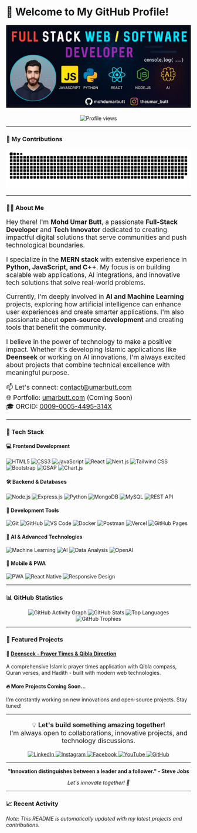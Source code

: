 # 👋 Welcome to My GitHub Profile!

<div align="center">
  <img src="https://github.com/mohdumarbutt/mohdumarbutt/blob/main/banner.png" alt="Mohd Umar Butt - Full Stack Developer" style="max-width: 100%; height: auto;" />
</div>

<br>
<div align="center">
  <img src="https://komarev.com/ghpvc/?username=mohdumarbutt&color=blue" alt="Profile views" />
</div>

---

### 🐍 My Contributions

<div align="center">
  <img src="https://raw.githubusercontent.com/mohdumarbutt/mohdumarbutt/output/snake.svg" alt="Snake Animation" />
</div>

---

### 👨‍💻 About Me

<p align="start" style="font-size: 1.1rem;">
  Hey there! I'm <strong>Mohd Umar Butt</strong>, a passionate <strong>Full-Stack Developer</strong> and <strong>Tech Innovator</strong> dedicated to creating impactful digital solutions that serve communities and push technological boundaries.
</p>

<p align="start" style="font-size: 1.1rem;">
  I specialize in the <strong>MERN stack</strong> with extensive experience in <strong>Python, JavaScript, and C++</strong>. My focus is on building scalable web applications, AI integrations, and innovative tech solutions that solve real-world problems.
</p>

<p align="start" style="font-size: 1.1rem;">
  Currently, I'm deeply involved in <strong>AI and Machine Learning</strong> projects, exploring how artificial intelligence can enhance user experiences and create smarter applications. I'm also passionate about <strong>open-source development</strong> and creating tools that benefit the community.
</p>

<p align="start" style="font-size: 1.1rem;">
  I believe in the power of technology to make a positive impact. Whether it's developing Islamic applications like <strong>Deenseek</strong> or working on AI innovations, I'm always excited about projects that combine technical excellence with meaningful purpose.
</p>

<p align="start" style="font-size: 1.1rem;">
  📫 Let's connect: <a href="mailto:contact@umarbutt.com">contact@umarbutt.com</a><br>
  🌐 Portfolio: <a href="https://umarbutt.com" target="_blank">umarbutt.com</a> (Coming Soon)<br>
  🎓 ORCID: <a href="https://orcid.org/0009-0005-4495-314X" target="_blank">0009-0005-4495-314X</a>
</p>

---

### 🚀 Tech Stack

#### 💻 Frontend Development
<p align="start">
  <img alt="HTML5" src="https://img.shields.io/badge/-HTML5-E34F26?style=for-the-badge&logo=html5&logoColor=white" />
  <img alt="CSS3" src="https://img.shields.io/badge/-CSS3-1572B6?style=for-the-badge&logo=css3&logoColor=white" />
  <img alt="JavaScript" src="https://img.shields.io/badge/-JavaScript-F7DF1E?style=for-the-badge&logo=javascript&logoColor=black" />
  <img alt="React" src="https://img.shields.io/badge/-React-61DAFB?style=for-the-badge&logo=react&logoColor=black" />
  <img alt="Next.js" src="https://img.shields.io/badge/-Next.js-000000?style=for-the-badge&logo=next.js&logoColor=white" />
  <img alt="Tailwind CSS" src="https://img.shields.io/badge/-Tailwind%20CSS-38B2AC?style=for-the-badge&logo=tailwind-css&logoColor=white" />
  <img alt="Bootstrap" src="https://img.shields.io/badge/-Bootstrap-563D7C?style=for-the-badge&logo=bootstrap&logoColor=white" />
  <img alt="GSAP" src="https://img.shields.io/badge/-GSAP-88CE02?style=for-the-badge&logo=greensock&logoColor=white" />
  <img alt="Chart.js" src="https://img.shields.io/badge/-Chart.js-FF6384?style=for-the-badge&logo=chart.js&logoColor=white" />
</p>

#### 🛠 Backend & Databases
<p align="start">
  <img alt="Node.js" src="https://img.shields.io/badge/-Node.js-339933?style=for-the-badge&logo=node.js&logoColor=white" />
  <img alt="Express.js" src="https://img.shields.io/badge/-Express-000000?style=for-the-badge&logo=express&logoColor=white" />
  <img alt="Python" src="https://img.shields.io/badge/-Python-3776AB?style=for-the-badge&logo=python&logoColor=white" />
  <img alt="MongoDB" src="https://img.shields.io/badge/-MongoDB-47A248?style=for-the-badge&logo=mongodb&logoColor=white" />
  <img alt="MySQL" src="https://img.shields.io/badge/-MySQL-4479A1?style=for-the-badge&logo=mysql&logoColor=white" />
  <img alt="REST API" src="https://img.shields.io/badge/-REST%20API-FF6C37?style=for-the-badge&logo=api&logoColor=white" />
</p>

#### 🔧 Development Tools
<p align="start">
  <img alt="Git" src="https://img.shields.io/badge/-Git-F05032?style=for-the-badge&logo=git&logoColor=white" />
  <img alt="GitHub" src="https://img.shields.io/badge/-GitHub-181717?style=for-the-badge&logo=github&logoColor=white" />
  <img alt="VS Code" src="https://img.shields.io/badge/-VS%20Code-007ACC?style=for-the-badge&logo=visual-studio-code&logoColor=white" />
  <img alt="Docker" src="https://img.shields.io/badge/-Docker-2496ED?style=for-the-badge&logo=docker&logoColor=white" />
  <img alt="Postman" src="https://img.shields.io/badge/-Postman-FF6C37?style=for-the-badge&logo=postman&logoColor=white" />
  <img alt="Vercel" src="https://img.shields.io/badge/-Vercel-000000?style=for-the-badge&logo=vercel&logoColor=white" />
  <img alt="GitHub Pages" src="https://img.shields.io/badge/-GitHub%20Pages-222222?style=for-the-badge&logo=githubpages&logoColor=white" />
</p>

#### 🧠 AI & Advanced Technologies
<p align="start">
  <img alt="Machine Learning" src="https://img.shields.io/badge/-Machine%20Learning-FF6F00?style=for-the-badge&logo=tensorflow&logoColor=white" />
  <img alt="AI" src="https://img.shields.io/badge/-Artificial%20Intelligence-FF6F00?style=for-the-badge&logo=ai&logoColor=white" />
  <img alt="Data Analysis" src="https://img.shields.io/badge/-Data%20Analysis-013243?style=for-the-badge&logo=python&logoColor=white" />
  <img alt="OpenAI" src="https://img.shields.io/badge/-OpenAI-412991?style=for-the-badge&logo=openai&logoColor=white" />
</p>

#### 📱 Mobile & PWA
<p align="start">
  <img alt="PWA" src="https://img.shields.io/badge/-PWA-5A0FC8?style=for-the-badge&logo=pwa&logoColor=white" />
  <img alt="React Native" src="https://img.shields.io/badge/-React%20Native-61DAFB?style=for-the-badge&logo=react&logoColor=black" />
  <img alt="Responsive Design" src="https://img.shields.io/badge/-Responsive%20Design-4285F4?style=for-the-badge&logo=google&logoColor=white" />
</p>

---

### 📊 GitHub Statistics

<p align="center">
  <img src="https://github-readme-activity-graph.vercel.app/graph?username=mohdumarbutt&theme=react-dark" alt="GitHub Activity Graph" />
  <img src="https://github-readme-stats.vercel.app/api?username=mohdumarbutt&show_icons=true&theme=radical" alt="GitHub Stats" />
  <img src="https://github-readme-stats.vercel.app/api/top-langs?username=mohdumarbutt&layout=compact&theme=radical" alt="Top Languages" />
  <img src="https://github-profile-trophy.vercel.app/?username=mohdumarbutt&theme=radical&no-bg=true&no-frame=true&column=8&title=MultiLanguage,Commits,Repositories,Followers,Reviewer" alt="GitHub Trophies" />
</p>

---

### 🌟 Featured Projects

#### 🕌 [Deenseek - Prayer Times & Qibla Direction](https://github.com/mohdumarbutt/Deenseek)
A comprehensive Islamic prayer times application with Qibla compass, Quran verses, and Hadith - built with modern web technologies.

#### 🔥 More Projects Coming Soon...
I'm constantly working on new innovations and open-source projects. Stay tuned!

---

<div align="center">
  <p style="font-size: 1.1rem;">
    💡 <strong>Let's build something amazing together!</strong><br>
    I'm always open to collaborations, innovative projects, and technology discussions.
  </p>
  
  <p>
    <a href="https://www.linkedin.com/in/mohdumarbutt/" target="_blank">
      <img src="https://img.shields.io/badge/LinkedIn-%230077B5.svg?&style=for-the-badge&logo=linkedin&logoColor=white" height="30" alt="LinkedIn" />
    </a>
    <a href="https://instagram.com/theumar_butt" target="_blank">
      <img src="https://img.shields.io/badge/Instagram-%23E4405F.svg?&style=for-the-badge&logo=instagram&logoColor=white" height="30" alt="Instagram" />
    </a>
    <a href="https://facebook.com/MohdUmarButtOfficial" target="_blank">
      <img src="https://img.shields.io/badge/Facebook-%231877F2.svg?&style=for-the-badge&logo=facebook&logoColor=white" height="30" alt="Facebook" />
    </a>
    <a href="https://www.youtube.com/@mohdumarbutt_official" target="_blank">
      <img src="https://img.shields.io/badge/YouTube-%23FF0000.svg?&style=for-the-badge&logo=youtube&logoColor=white" height="30" alt="YouTube" />
    </a>
    <a href="https://github.com/mohdumarbutt" target="_blank">
      <img src="https://img.shields.io/badge/GitHub-%23181717.svg?&style=for-the-badge&logo=github&logoColor=white" height="30" alt="GitHub" />
    </a>
  </p>
</div>

---

<div align="center">
  
**"Innovation distinguishes between a leader and a follower." - Steve Jobs**

*Let's innovate together! 🚀*

</div>

---

### 📈 Recent Activity

<!--START_SECTION:activity-->
<!-- This section will be automatically populated by your GitHub activity -->
<!--END_SECTION:activity-->

*Note: This README is automatically updated with my latest projects and contributions.*
